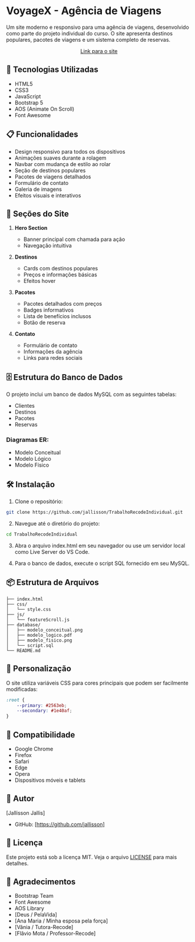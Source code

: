 # VoyageX - Agência de Viagens

Um site moderno e responsivo para uma agência de viagens, desenvolvido como parte do projeto individual do curso. O site apresenta destinos populares, pacotes de viagens e um sistema completo de reservas.

<p align="center">
  <a href="https://trabalho-recode-individual.vercel.app//" target="_blank" rel="noopener noreferrer">Link para o site</a>
</p> 

## 🚀 Tecnologias Utilizadas

- HTML5
- CSS3
- JavaScript
- Bootstrap 5
- AOS (Animate On Scroll)
- Font Awesome

## 📋 Funcionalidades

- Design responsivo para todos os dispositivos
- Animações suaves durante a rolagem
- Navbar com mudança de estilo ao rolar
- Seção de destinos populares
- Pacotes de viagens detalhados
- Formulário de contato
- Galeria de imagens
- Efeitos visuais e interativos

## 🎯 Seções do Site

1. **Hero Section**
   - Banner principal com chamada para ação
   - Navegação intuitiva

2. **Destinos**
   - Cards com destinos populares
   - Preços e informações básicas
   - Efeitos hover

3. **Pacotes**
   - Pacotes detalhados com preços
   - Badges informativos
   - Lista de benefícios inclusos
   - Botão de reserva

4. **Contato**
   - Formulário de contato
   - Informações da agência
   - Links para redes sociais

## 🗄️ Estrutura do Banco de Dados

O projeto inclui um banco de dados MySQL com as seguintes tabelas:

- Clientes
- Destinos
- Pacotes
- Reservas

### Diagramas ER:
- Modelo Conceitual
- Modelo Lógico
- Modelo Físico

## 🛠️ Instalação

1. Clone o repositório:
```bash
git clone https://github.com/jallisson/TrabalhoRecodeIndividual.git
```

2. Navegue até o diretório do projeto:
```bash
cd TrabalhoRecodeIndividual
```

3. Abra o arquivo index.html em seu navegador ou use um servidor local como Live Server do VS Code.

4. Para o banco de dados, execute o script SQL fornecido em seu MySQL.

## 📦 Estrutura de Arquivos

```
├── index.html
├── css/
│   └── style.css
├── js/
│   └── featureScroll.js
├── database/
│   ├── modelo_conceitual.png
│   ├── modelo_logico.pdf
│   ├── modelo_fisico.png
│   └── script.sql
└── README.md
```

## 🎨 Personalização

O site utiliza variáveis CSS para cores principais que podem ser facilmente modificadas:

```css
:root {
    --primary: #2563eb;
    --secondary: #1e40af;
}
```

## 📱 Compatibilidade

- Google Chrome
- Firefox
- Safari
- Edge
- Opera
- Dispositivos móveis e tablets

## 👤 Autor

[Jallisson Jallis]

- GitHub: [https://github.com/jallisson]

## 📄 Licença

Este projeto está sob a licença MIT. Veja o arquivo [LICENSE](LICENSE) para mais detalhes.

## 🎁 Agradecimentos

- Bootstrap Team
- Font Awesome
- AOS Library
- [Deus / PelaVida]
- [Ana Maria / Minha esposa pela força]
- [Vânia / Tutora-Recode]
- [Flâvio Mota / Professor-Recode]